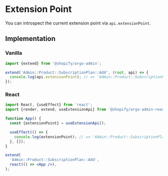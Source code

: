 # Extension Point

You can introspect the current extension point via `api.extensionPoint`.

## Implementation

### Vanilla

```js
import {extend} from '@shopify/argo-admin';

extend('Admin::Product::SubscriptionPlan::Add', (root, api) => {
  console.log(api.extensionPoint); // => 'Admin::Product::SubscriptionPlan::Add'
});
```

### React

```jsx
import React, {useEffect} from 'react';
import {render, extend, useExtensionApi} from '@shopify/argo-admin-react';

function App() {
  const {extensionPoint} = useExtensionApi();

  useEffect(() => {
    console.log(extensionPoint); // => 'Admin::Product::SubscriptionPlan::Add'
  }, []);
}

extend(
  'Admin::Product::SubscriptionPlan::Add',
  react(() => <App />),
);
```
